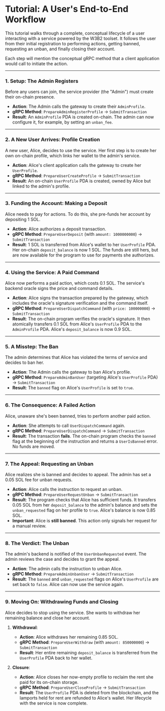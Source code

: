# Tutorial: A User's End-to-End Workflow

This tutorial walks through a complete, conceptual lifecycle of a user interacting with a service powered by the W3B2 toolset. It follows the user from their initial registration to performing actions, getting banned, requesting an unban, and finally closing their account.

Each step will mention the conceptual gRPC method that a client application would call to initiate the action.

---

### 1. Setup: The Admin Registers

Before any users can join, the service provider (the "Admin") must create their on-chain presence.

-   **Action**: The Admin calls the gateway to create their `AdminProfile`.
-   **gRPC Method**: `PrepareAdminRegisterProfile` -> `SubmitTransaction`
-   **Result**: An `AdminProfile` PDA is created on-chain. The admin can now configure it, for example, by setting an `unban_fee`.

---

### 2. A New User Arrives: Profile Creation

A new user, Alice, decides to use the service. Her first step is to create her own on-chain profile, which links her wallet to the admin's service.

-   **Action**: Alice's client application calls the gateway to create her `UserProfile`.
-   **gRPC Method**: `PrepareUserCreateProfile` -> `SubmitTransaction`
-   **Result**: An on-chain `UserProfile` PDA is created, owned by Alice but linked to the admin's profile.

---

### 3. Funding the Account: Making a Deposit

Alice needs to pay for actions. To do this, she pre-funds her account by depositing 1 SOL.

-   **Action**: Alice authorizes a deposit transaction.
-   **gRPC Method**: `PrepareUserDeposit` (with `amount: 1000000000`) -> `SubmitTransaction`
-   **Result**: 1 SOL is transferred from Alice's wallet to her `UserProfile` PDA. Her on-chain `deposit_balance` is now 1 SOL. The funds are still hers, but are now available for the program to use for payments she authorizes.

---

### 4. Using the Service: A Paid Command

Alice now performs a paid action, which costs 0.1 SOL. The service's backend oracle signs the price and command details.

-   **Action**: Alice signs the transaction prepared by the gateway, which includes the oracle's signature verification and the command itself.
-   **gRPC Method**: `PrepareUserDispatchCommand` (with `price: 100000000`) -> `SubmitTransaction`
-   **Result**: The on-chain program verifies the oracle's signature. It then atomically transfers 0.1 SOL from Alice's `UserProfile` PDA to the `AdminProfile` PDA. Alice's `deposit_balance` is now 0.9 SOL.

---

### 5. A Misstep: The Ban

The admin determines that Alice has violated the terms of service and decides to ban her.

-   **Action**: The Admin calls the gateway to ban Alice's profile.
-   **gRPC Method**: `PrepareAdminBanUser` (targeting Alice's `UserProfile` PDA) -> `SubmitTransaction`
-   **Result**: The `banned` flag on Alice's `UserProfile` is set to `true`.

---

### 6. The Consequence: A Failed Action

Alice, unaware she's been banned, tries to perform another paid action.

-   **Action**: She attempts to call `UserDispatchCommand` again.
-   **gRPC Method**: `PrepareUserDispatchCommand` -> `SubmitTransaction`
-   **Result**: The transaction **fails**. The on-chain program checks the `banned` flag at the beginning of the instruction and returns a `UserIsBanned` error. No funds are moved.

---

### 7. The Appeal: Requesting an Unban

Alice realizes she is banned and decides to appeal. The admin has set a 0.05 SOL fee for unban requests.

-   **Action**: Alice calls the instruction to request an unban.
-   **gRPC Method**: `PrepareUserRequestUnban` -> `SubmitTransaction`
-   **Result**: The program checks that Alice has sufficient funds. It transfers 0.05 SOL from her `deposit_balance` to the admin's balance and sets the `unban_requested` flag on her profile to `true`. Alice's balance is now 0.85 SOL.
-   **Important**: Alice is **still banned**. This action only signals her request for a manual review.

---

### 8. The Verdict: The Unban

The admin's backend is notified of the `UserUnbanRequested` event. The admin reviews the case and decides to grant the appeal.

-   **Action**: The admin calls the instruction to unban Alice.
-   **gRPC Method**: `PrepareAdminUnbanUser` -> `SubmitTransaction`
-   **Result**: The `banned` and `unban_requested` flags on Alice's `UserProfile` are set back to `false`. Alice can now use the service again.

---

### 9. Moving On: Withdrawing Funds and Closing

Alice decides to stop using the service. She wants to withdraw her remaining balance and close her account.

1.  **Withdrawal**:
    -   **Action**: Alice withdraws her remaining 0.85 SOL.
    -   **gRPC Method**: `PrepareUserWithdraw` (with `amount: 850000000`) -> `SubmitTransaction`
    -   **Result**: Her entire remaining `deposit_balance` is transferred from the `UserProfile` PDA back to her wallet.

2.  **Closure**:
    -   **Action**: Alice closes her now-empty profile to reclaim the rent she paid for its on-chain storage.
    -   **gRPC Method**: `PrepareUserCloseProfile` -> `SubmitTransaction`
    -   **Result**: The `UserProfile` PDA is deleted from the blockchain, and the lamports held for rent are refunded to Alice's wallet. Her lifecycle with the service is now complete.